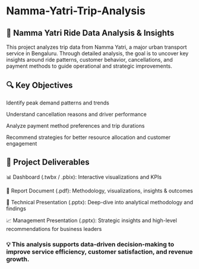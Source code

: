 # Namma-Yatri-Trip-Analysis

## 🚕 Namma Yatri Ride Data Analysis & Insights
This project analyzes trip data from Namma Yatri, a major urban transport service in Bengaluru. Through detailed analysis, the goal is to uncover key insights around ride patterns, customer behavior, cancellations, and payment methods to guide operational and strategic improvements.

## 🔍 Key Objectives

Identify peak demand patterns and trends

Understand cancellation reasons and driver performance

Analyze payment method preferences and trip durations

Recommend strategies for better resource allocation and customer engagement

## 📁 Project Deliverables

📊 Dashboard (.twbx / .pbix): Interactive visualizations and KPIs

📄 Report Document (.pdf): Methodology, visualizations, insights & outcomes

🎯 Technical Presentation (.pptx): Deep-dive into analytical methodology and findings

📈 Management Presentation (.pptx): Strategic insights and high-level recommendations for business leaders

### 💡 This analysis supports data-driven decision-making to improve service efficiency, customer satisfaction, and revenue growth.

